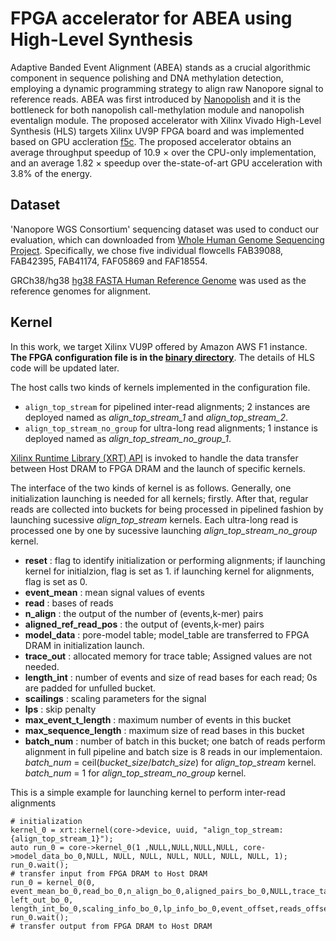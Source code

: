 # FPGA accelerator for ABEA using High-Level Synthesis

Adaptive Banded Event Alignment (ABEA) stands as a crucial algorithmic component in sequence polishing and DNA methylation detection, employing a dynamic programming strategy to align raw Nanopore signal to reference reads. ABEA was first introduced by [Nanopolish](https://github.com/jts/nanopolish) and it is the bottleneck for both nanopolish call-methylation module and nanopolish eventalign module. The proposed accelerator with Xilinx Vivado High-Level Synthesis (HLS) targets Xilinx UV9P FPGA board and was implemented based on GPU accleration [f5c](https://github.com/hasindu2008/f5c). The proposed accelerator obtains an average throughput speedup of 10.9 $\times$ over the CPU-only implementation, and an average 1.82 $\times$ speedup over the-state-of-art GPU acceleration with 3.8\% of the energy.

 ## Dataset

 'Nanopore WGS Consortium' sequencing dataset was used to conduct our evaluation, which can downloaded from [Whole Human Genome Sequencing Project](https://github.com/nanopore-wgs-consortium/NA12878/blob/master/Genome.md). Specifically, we chose five individual flowcells FAB39088, FAB42395, FAB41174, FAF05869 and FAF18554.
 
 GRCh38/hg38 [hg38 FASTA Human Reference Genome](https://drive.google.com/file/d/1Ur3xybIzQGSxuqeByyp5OMrpaRJXCsMI/view?usp=sharing) was used as the reference genomes for alignment.
 
 ## Kernel
  
In this work, we target Xilinx VU9P offered by Amazon AWS F1 instance. **The FPGA configuration file is in the [binary directory](https://github.com/fengyilin118/ABEA-HLS/tree/main/binary)**. The details of HLS code will be updated later.

The host calls two kinds of kernels implemented in the configuration file. 

- `align_top_stream` for pipelined inter-read alignments; 2 instances are deployed named as _align_top_stream_1_ and _align_top_stream_2_.
- `align_top_stream_no_group` for ultra-long read alignments; 1 instance is deployed named as _align_top_stream_no_group_1_.

[Xilinx Runtime Library (XRT) API](https://docs.amd.com/r/en-US/ug1393-vitis-application-acceleration/Getting-Started-with-Vitis) is invoked to handle the data transfer between Host DRAM to FPGA DRAM and the launch of specific kernels.

The interface of the two kinds of kernel is as follows. Generally, one initialization launching is needed for all kernels; firstly. After that, regular reads are collected into buckets for being processed in pipelined fashion by launching   sucessive _align_top_stream_ kernels. Each ultra-long read is processed one by one by sucessive launching  _align_top_stream_no_group_ kernel.

- **reset** : flag to identify initialization or performing alignments; if launching kernel for initialzion, flag is set as 1. if launching kernel for alignments, flag is set as 0.
- **event_mean** : mean signal values of events
- **read** : bases of reads
- **n_align** : the output of the number of (events,k-mer) pairs
- **aligned_ref_read_pos** : the output of (events,k-mer) pairs
- **model_data** : pore-model table; model_table are transferred to FPGA DRAM in initialization launch.
- **trace_out** : allocated memory for trace table; Assigned values are not needed.
- **length_int** : number of events and size of read bases for each read; 0s are padded for unfulled bucket.
- **scailings** : scaling parameters for the signal
- **lps** : skip penalty
- **max_event_t_length** : maximum number of events in this bucket
- **max_sequence_length** : maximum size of read bases in this bucket
- **batch_num** : number of batch in this bucket; one batch of reads perform alignment in full pipeline and batch size is 8 reads in our implementaion. _batch_num_ = ceil(_bucket_size_/_batch_size_) for _align_top_stream_ kernel. _batch_num_ = 1 for  _align_top_stream_no_group_ kernel.

This is a simple example for launching kernel to perform inter-read alignments

```
# initialization
kernel_0 = xrt::kernel(core->device, uuid, "align_top_stream:{align_top_stream_1}");
auto run_0 = core->kernel_0(1 ,NULL,NULL,NULL,NULL, core->model_data_bo_0,NULL, NULL, NULL, NULL, NULL, NULL, NULL, 1);
run_0.wait();
# transfer input from FPGA DRAM to Host DRAM
run_0 = kernel_0(0, event_mean_bo_0,read_bo_0,n_align_bo_0,aligned_pairs_bo_0,NULL,trace_table_bo_0, left_out_bo_0, length_int_bo_0,scaling_info_bo_0,lp_info_bo_0,event_offset,reads_offset,batch_num_0);
run_0.wait();
# transfer output from FPGA DRAM to Host DRAM
```
